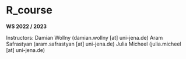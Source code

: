 # R_course

**WS 2022 / 2023**

Instructors:
Damian Wollny (damian.wollny [at] uni-jena.de)
Aram Safrastyan (aram.safrastyan [at] uni-jena.de)
Julia Micheel (julia.micheel [at] uni-jena.de)

